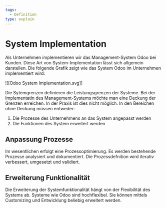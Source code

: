 ```yaml
---
tags:
  - Definition
type: explain
---
```

# System Implementation

Als Unternehmen implementieren wir das Management-System Odoo bei Kunden. Diese Art von System-Implementation lässt sich allgemein darstellen. Die folgende Grafik zeigt wie das System Odoo im Unternehmen implementiert wird:

![[Odoo System Implementation.svg]]

Die Sytemgrenzen definieren die Leistungsgrenzen der Systeme. Bei der Implementatin des Management-Systems möchte man eine Deckung der Grenzen erreichen. In der Praxis ist dies nicht möglich. In den Bereichen ohne Deckung müssen entweder:

1. Die Prozesse des Unternehmens an das System angepasst werden
2. Die Funktionen des System erweitert werden

## Anpassung Prozesse

Im wesentlichen erfolgt eine Prozessoptimierung. Es werden bestehende Prozesse analysiert und dokumentiert. Die Prozessdefnition wird iterativ verbessert, umgesetzt und validiert. 
## Erweiterung Funktionalität

Die Erweiterung der Systemfunktionalität hängt von der Flexibilität des Systems ab. Systeme wie Odoo sind hochflexibel. Sie können mittels Customizing und Entwicklung beliebig erweitert werden.

